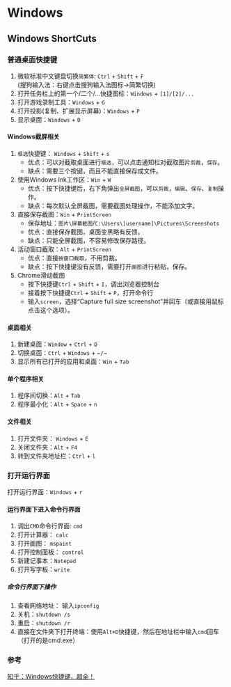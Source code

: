 # Windows

## Windows ShortCuts
### 普通桌面快捷键
1. 微软标准中文键盘切换`简繁体`: `Ctrl` + `Shift` + `F`      
   (搜狗输入法：右键点击搜狗输入法图标->简繁切换)      
2. 打开任务栏上的第一个/二个/...快捷图标：`Windows` + `[1]/[2]/...`            
3. 打开游戏录制工具：`Windows` + `G`        
4. 打开投影(复制、扩展显示屏幕)：`Windows` + `P`         
5. 显示桌面：`Windows` + `D`          

#### Windows截屏相关
1. `框选`快捷键： `Windows` + `Shift` + `s`    
   * 优点：可以对截取桌面进行`框选`，可以点击通知栏对截取图片`剪裁`，`保存`。        
   * 缺点：需要三个按键，而且不能直接保存成文件。    
2. 使用Windows Ink工作区：`Win` + `W`      
   * 优点：按下快捷键后，右下角弹出`全屏截图`，可以`剪裁`，`编辑`、`保存`、`复制`操作。    
   * 缺点：每次默认全屏截图，需要截图处理操作，不能添加文字。  
3. 直接保存截图：`Win` + `PrintScreen` 
   * 保存地址：`图片\屏幕截图`/`C:\Users\[username]\Pictures\Screenshots`     
   * 优点：直接保存截图，桌面变黑略有反馈。  
   * 缺点：只能全屏截图，不容易修改保存路径。       
4. 活动窗口截取：`Alt` + `PrintScreen`   
   * 优点：直接`按窗口截取`，不用剪裁。  
   * 缺点：按下快捷键没有反馈，需要打开`画图`进行粘贴，保存。   
5. Chrome滑动截图
   * 按下快捷键`Ctrl` + `Shift` + `I`，调出浏览器控制台                  
   * 接着按下快捷键`Ctrl` + `Shift` + `P`，打开命令行                         
   * 输入`screen`，选择“Capture full size screenshot”并回车（或直接用鼠标点击这个选项）。                     

#### 桌面相关
1. 新建桌面：`Window` + `Ctrl` + `D`          
2. 切换桌面：`Ctrl` + `Windows` + `←/→`    
3. 显示所有已打开的应用和桌面：`Win` + `Tab`      

#### 单个程序相关
1. 程序间切换：`Alt` + `Tab`  
2. 程序最小化：`Alt` + `Space` + `n`         

#### 文件相关
1. 打开文件夹： `Windows` + `E`   
2. 关闭文件夹：`Alt` + `F4` 
3. 转到文件夹地址栏：`Ctrl` + `l` 

### 打开运行界面
打开运行界面：`Windows` + `r`         

#### 运行界面下进入命令行界面
1. 调出`CMD`命令行界面:   `cmd`           
2. 打开计算器： `calc`       
3. 打开画图： `mspaint`         
4. 打开控制面板： `control`      
5. 新建记事本：`Notepad`       
6. 打开写字板：`write`     

##### 命令行界面下操作
1. 查看网络地址： 输入`ipconfig`      
2. 关机：`shutdown /s`
3. 重启：`shutdown /r`    
4. 直接在文件夹下打开终端：使用`Alt+D`快捷键，然后在地址栏中输入`cmd`回车（打开的是cmd.exe）   



### 参考
[知乎：Windows快捷键，超全！](https://zhuanlan.zhihu.com/p/29518391)           
